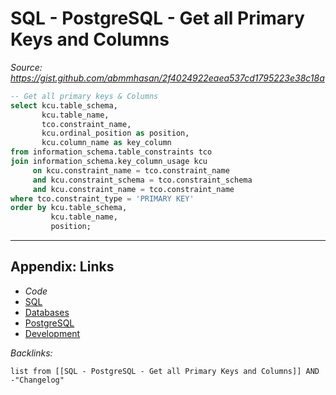 # SQL - PostgreSQL - Get all Primary Keys and Columns

*Source: https://gist.github.com/abmmhasan/2f4024922eaea537cd1795223e38c18a*

````SQL
-- Get all primary keys & Columns
select kcu.table_schema,
       kcu.table_name,
       tco.constraint_name,
       kcu.ordinal_position as position,
       kcu.column_name as key_column
from information_schema.table_constraints tco
join information_schema.key_column_usage kcu 
     on kcu.constraint_name = tco.constraint_name
     and kcu.constraint_schema = tco.constraint_schema
     and kcu.constraint_name = tco.constraint_name
where tco.constraint_type = 'PRIMARY KEY'
order by kcu.table_schema,
         kcu.table_name,
         position;
````

---

## Appendix: Links

* *Code*
* [SQL](../../../../3-Resources/Tools/Developer%20Tools/Data%20Stack/Procedural%20Languages/SQL.md)
* [Databases](../../../MOCs/Databases.md)
* [PostgreSQL](../../../../3-Resources/Tools/Developer%20Tools/Data%20Stack/Databases/PostgreSQL.md)
* [Development](../../../MOCs/Development.md)

*Backlinks:*

````dataview
list from [[SQL - PostgreSQL - Get all Primary Keys and Columns]] AND -"Changelog"
````
